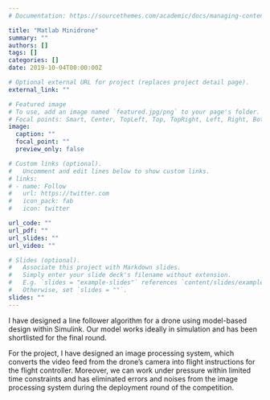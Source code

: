 ```yaml
---
# Documentation: https://sourcethemes.com/academic/docs/managing-content/

title: "Matlab Minidrone"
summary: ""
authors: []
tags: []
categories: []
date: 2019-10-04T00:00:00Z

# Optional external URL for project (replaces project detail page).
external_link: ""

# Featured image
# To use, add an image named `featured.jpg/png` to your page's folder.
# Focal points: Smart, Center, TopLeft, Top, TopRight, Left, Right, BottomLeft, Bottom, BottomRight.
image:
  caption: ""
  focal_point: ""
  preview_only: false

# Custom links (optional).
#   Uncomment and edit lines below to show custom links.
# links:
# - name: Follow
#   url: https://twitter.com
#   icon_pack: fab
#   icon: twitter

url_code: ""
url_pdf: ""
url_slides: ""
url_video: ""

# Slides (optional).
#   Associate this project with Markdown slides.
#   Simply enter your slide deck's filename without extension.
#   E.g. `slides = "example-slides"` references `content/slides/example-slides.md`.
#   Otherwise, set `slides = ""`.
slides: ""
---
```

I have designed a line follower algorithm for a drone using model-based design within Simulink. Our model works ideally in simulation and has been shortlisted for the final round. 

For the project, I have designed an image processing system, which converts the video feed from the drone’s camera into flight instructions for the flight controller.
Moreover, we can work under pressure within limited time constraints and has eliminated errors and noises from the image processing system during the deployment round of the competition.
